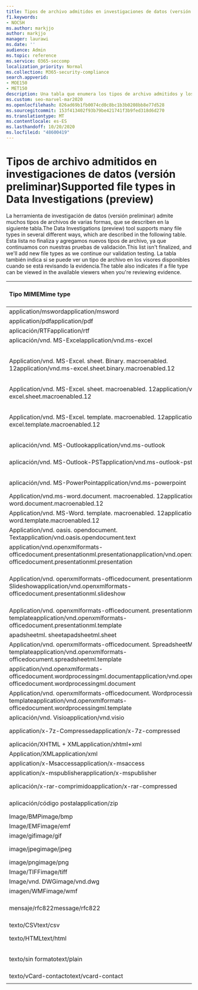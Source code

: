 ```yaml
---
title: Tipos de archivo admitidos en investigaciones de datos (versión preliminar)
f1.keywords:
- NOCSH
ms.author: markjjo
author: markjjo
manager: laurawi
ms.date: ''
audience: Admin
ms.topic: reference
ms.service: O365-seccomp
localization_priority: Normal
ms.collection: M365-security-compliance
search.appverid:
- MOE150
- MET150
description: Una tabla que enumera los tipos de archivo admitidos y los visores que se pueden ver en para las investigaciones de datos (versión preliminar).
ms.custom: seo-marvel-mar2020
ms.openlocfilehash: 826ad69b1fb0074cd0c8bc1b3b0208bb8e77d528
ms.sourcegitcommit: 153f413402f93b79be421741f3b9fed318d6d270
ms.translationtype: MT
ms.contentlocale: es-ES
ms.lasthandoff: 10/20/2020
ms.locfileid: "48600419"
---
```

# <a name="supported-file-types-in-data-investigations-preview"></a><span data-ttu-id="dfe98-103">Tipos de archivo admitidos en investigaciones de datos (versión preliminar)</span><span class="sxs-lookup"><span data-stu-id="dfe98-103">Supported file types in Data Investigations (preview)</span></span>

<span data-ttu-id="dfe98-104">La herramienta de investigación de datos (versión preliminar) admite muchos tipos de archivos de varias formas, que se describen en la siguiente tabla.</span><span class="sxs-lookup"><span data-stu-id="dfe98-104">The Data Investigations (preview) tool supports many file types in several different ways, which are described in the following table.</span></span> <span data-ttu-id="dfe98-105">Esta lista no finaliza y agregamos nuevos tipos de archivo, ya que continuamos con nuestras pruebas de validación.</span><span class="sxs-lookup"><span data-stu-id="dfe98-105">This list isn't finalized, and we'll add new file types as we continue our validation testing.</span></span> <span data-ttu-id="dfe98-106">La tabla también indica si se puede ver un tipo de archivo en los visores disponibles cuando se está revisando la evidencia.</span><span class="sxs-lookup"><span data-stu-id="dfe98-106">The table also indicates if a file type can be viewed in the available viewers when you're reviewing evidence.</span></span>

| <span data-ttu-id="dfe98-107">Tipo MIME</span><span class="sxs-lookup"><span data-stu-id="dfe98-107">Mime type</span></span> | <span data-ttu-id="dfe98-108">Clase File</span><span class="sxs-lookup"><span data-stu-id="dfe98-108">File class</span></span> | <span data-ttu-id="dfe98-109">Visor nativo</span><span class="sxs-lookup"><span data-stu-id="dfe98-109">Native viewer</span></span> | <span data-ttu-id="dfe98-110">Visor de texto</span><span class="sxs-lookup"><span data-stu-id="dfe98-110">Text viewer</span></span> | <span data-ttu-id="dfe98-111">Visor de anotaciones</span><span class="sxs-lookup"><span data-stu-id="dfe98-111">Annotate viewer</span></span> | <span data-ttu-id="dfe98-112">Extracción de contenedores</span><span class="sxs-lookup"><span data-stu-id="dfe98-112">Container extraction</span></span> | <span data-ttu-id="dfe98-113">Extensiones</span><span class="sxs-lookup"><span data-stu-id="dfe98-113">Extensions</span></span> |
|:------|:------|:------|:------|:------|:------|:------|
|<span data-ttu-id="dfe98-114">application/msword</span><span class="sxs-lookup"><span data-stu-id="dfe98-114">application/msword</span></span> | <span data-ttu-id="dfe98-115">Documento</span><span class="sxs-lookup"><span data-stu-id="dfe98-115">Document</span></span> | <span data-ttu-id="dfe98-116">Sí</span><span class="sxs-lookup"><span data-stu-id="dfe98-116">Yes</span></span> | <span data-ttu-id="dfe98-117">Sí</span><span class="sxs-lookup"><span data-stu-id="dfe98-117">Yes</span></span> | <span data-ttu-id="dfe98-118">Sí</span><span class="sxs-lookup"><span data-stu-id="dfe98-118">Yes</span></span> | <span data-ttu-id="dfe98-119">No</span><span class="sxs-lookup"><span data-stu-id="dfe98-119">No</span></span> | <span data-ttu-id="dfe98-120">. doc;. dat</span><span class="sxs-lookup"><span data-stu-id="dfe98-120">.doc; .dat</span></span> |
|<span data-ttu-id="dfe98-121">application/pdf</span><span class="sxs-lookup"><span data-stu-id="dfe98-121">application/pdf</span></span> | <span data-ttu-id="dfe98-122">Documento</span><span class="sxs-lookup"><span data-stu-id="dfe98-122">Document</span></span> | <span data-ttu-id="dfe98-123">Sí</span><span class="sxs-lookup"><span data-stu-id="dfe98-123">Yes</span></span> | <span data-ttu-id="dfe98-124">Sí</span><span class="sxs-lookup"><span data-stu-id="dfe98-124">Yes</span></span> | <span data-ttu-id="dfe98-125">Sí</span><span class="sxs-lookup"><span data-stu-id="dfe98-125">Yes</span></span> | <span data-ttu-id="dfe98-126">No</span><span class="sxs-lookup"><span data-stu-id="dfe98-126">No</span></span> | <span data-ttu-id="dfe98-127">.pdf</span><span class="sxs-lookup"><span data-stu-id="dfe98-127">.pdf</span></span> |
|<span data-ttu-id="dfe98-128">aplicación/RTF</span><span class="sxs-lookup"><span data-stu-id="dfe98-128">application/rtf</span></span> | <span data-ttu-id="dfe98-129">Documento</span><span class="sxs-lookup"><span data-stu-id="dfe98-129">Document</span></span> | <span data-ttu-id="dfe98-130">Sí</span><span class="sxs-lookup"><span data-stu-id="dfe98-130">Yes</span></span> | <span data-ttu-id="dfe98-131">Sí</span><span class="sxs-lookup"><span data-stu-id="dfe98-131">Yes</span></span> | <span data-ttu-id="dfe98-132">Sí</span><span class="sxs-lookup"><span data-stu-id="dfe98-132">Yes</span></span> | <span data-ttu-id="dfe98-133">No</span><span class="sxs-lookup"><span data-stu-id="dfe98-133">No</span></span> | <span data-ttu-id="dfe98-134">. rtf;. doc</span><span class="sxs-lookup"><span data-stu-id="dfe98-134">.rtf; .doc</span></span> |
|<span data-ttu-id="dfe98-135">aplicación/vnd. MS-Excel</span><span class="sxs-lookup"><span data-stu-id="dfe98-135">application/vnd.ms-excel</span></span> | <span data-ttu-id="dfe98-136">Documento</span><span class="sxs-lookup"><span data-stu-id="dfe98-136">Document</span></span> | <span data-ttu-id="dfe98-137">Sí</span><span class="sxs-lookup"><span data-stu-id="dfe98-137">Yes</span></span> | <span data-ttu-id="dfe98-138">Sí</span><span class="sxs-lookup"><span data-stu-id="dfe98-138">Yes</span></span> | <span data-ttu-id="dfe98-139">Sí</span><span class="sxs-lookup"><span data-stu-id="dfe98-139">Yes</span></span> | <span data-ttu-id="dfe98-140">No</span><span class="sxs-lookup"><span data-stu-id="dfe98-140">No</span></span> | <span data-ttu-id="dfe98-141">. xls;. dat</span><span class="sxs-lookup"><span data-stu-id="dfe98-141">.xls; .dat</span></span> |
|<span data-ttu-id="dfe98-142">Application/vnd. MS-Excel. sheet. Binary. macroenabled. 12</span><span class="sxs-lookup"><span data-stu-id="dfe98-142">application/vnd.ms-excel.sheet.binary.macroenabled.12</span></span> | <span data-ttu-id="dfe98-143">Formato de la productividad y el documento abierto</span><span class="sxs-lookup"><span data-stu-id="dfe98-143">Productivity / Open Document Format</span></span> | <span data-ttu-id="dfe98-144">Sí</span><span class="sxs-lookup"><span data-stu-id="dfe98-144">Yes</span></span> | <span data-ttu-id="dfe98-145">Sí</span><span class="sxs-lookup"><span data-stu-id="dfe98-145">Yes</span></span> | <span data-ttu-id="dfe98-146">No</span><span class="sxs-lookup"><span data-stu-id="dfe98-146">No</span></span> | <span data-ttu-id="dfe98-147">No</span><span class="sxs-lookup"><span data-stu-id="dfe98-147">No</span></span> | <span data-ttu-id="dfe98-148">.xlsb</span><span class="sxs-lookup"><span data-stu-id="dfe98-148">.xlsb</span></span> |
|<span data-ttu-id="dfe98-149">Application/vnd. MS-Excel. sheet. macroenabled. 12</span><span class="sxs-lookup"><span data-stu-id="dfe98-149">application/vnd.ms-excel.sheet.macroenabled.12</span></span> | <span data-ttu-id="dfe98-150">Documento</span><span class="sxs-lookup"><span data-stu-id="dfe98-150">Document</span></span> | <span data-ttu-id="dfe98-151">Sí</span><span class="sxs-lookup"><span data-stu-id="dfe98-151">Yes</span></span> | <span data-ttu-id="dfe98-152">Sí</span><span class="sxs-lookup"><span data-stu-id="dfe98-152">Yes</span></span> | <span data-ttu-id="dfe98-153">Sí</span><span class="sxs-lookup"><span data-stu-id="dfe98-153">Yes</span></span> | <span data-ttu-id="dfe98-154">No</span><span class="sxs-lookup"><span data-stu-id="dfe98-154">No</span></span> | <span data-ttu-id="dfe98-155">. xlsm</span><span class="sxs-lookup"><span data-stu-id="dfe98-155">.xlsm</span></span> |
|<span data-ttu-id="dfe98-156">Application/vnd. MS-Excel. template. macroenabled. 12</span><span class="sxs-lookup"><span data-stu-id="dfe98-156">application/vnd.ms-excel.template.macroenabled.12</span></span> | <span data-ttu-id="dfe98-157">Formato de la productividad y el documento abierto</span><span class="sxs-lookup"><span data-stu-id="dfe98-157">Productivity / Open Document Format</span></span> | <span data-ttu-id="dfe98-158">No</span><span class="sxs-lookup"><span data-stu-id="dfe98-158">No</span></span> | <span data-ttu-id="dfe98-159">Sí</span><span class="sxs-lookup"><span data-stu-id="dfe98-159">Yes</span></span> | <span data-ttu-id="dfe98-160">No</span><span class="sxs-lookup"><span data-stu-id="dfe98-160">No</span></span> | <span data-ttu-id="dfe98-161">No</span><span class="sxs-lookup"><span data-stu-id="dfe98-161">No</span></span> | <span data-ttu-id="dfe98-162">. xltm</span><span class="sxs-lookup"><span data-stu-id="dfe98-162">.xltm</span></span> |
|<span data-ttu-id="dfe98-163">aplicación/vnd. MS-Outlook</span><span class="sxs-lookup"><span data-stu-id="dfe98-163">application/vnd.ms-outlook</span></span> | <span data-ttu-id="dfe98-164">Productividad</span><span class="sxs-lookup"><span data-stu-id="dfe98-164">Productivity</span></span> | <span data-ttu-id="dfe98-165">No</span><span class="sxs-lookup"><span data-stu-id="dfe98-165">No</span></span> | <span data-ttu-id="dfe98-166">No</span><span class="sxs-lookup"><span data-stu-id="dfe98-166">No</span></span> | <span data-ttu-id="dfe98-167">No</span><span class="sxs-lookup"><span data-stu-id="dfe98-167">No</span></span> | <span data-ttu-id="dfe98-168">No</span><span class="sxs-lookup"><span data-stu-id="dfe98-168">No</span></span> | <span data-ttu-id="dfe98-169">. msg</span><span class="sxs-lookup"><span data-stu-id="dfe98-169">.msg</span></span> |
|<span data-ttu-id="dfe98-170">aplicación/vnd. MS-Outlook-PST</span><span class="sxs-lookup"><span data-stu-id="dfe98-170">application/vnd.ms-outlook-pst</span></span> | <span data-ttu-id="dfe98-171">Productividad y colaboración</span><span class="sxs-lookup"><span data-stu-id="dfe98-171">Productivity / Collaboration</span></span> | <span data-ttu-id="dfe98-172">No</span><span class="sxs-lookup"><span data-stu-id="dfe98-172">No</span></span> | <span data-ttu-id="dfe98-173">No</span><span class="sxs-lookup"><span data-stu-id="dfe98-173">No</span></span> | <span data-ttu-id="dfe98-174">No</span><span class="sxs-lookup"><span data-stu-id="dfe98-174">No</span></span> | <span data-ttu-id="dfe98-175">Sí</span><span class="sxs-lookup"><span data-stu-id="dfe98-175">Yes</span></span> | <span data-ttu-id="dfe98-176">.pst</span><span class="sxs-lookup"><span data-stu-id="dfe98-176">.pst</span></span> |
|<span data-ttu-id="dfe98-177">aplicación/vnd. MS-PowerPoint</span><span class="sxs-lookup"><span data-stu-id="dfe98-177">application/vnd.ms-powerpoint</span></span> | <span data-ttu-id="dfe98-178">Documento</span><span class="sxs-lookup"><span data-stu-id="dfe98-178">Document</span></span> | <span data-ttu-id="dfe98-179">Sí</span><span class="sxs-lookup"><span data-stu-id="dfe98-179">Yes</span></span> | <span data-ttu-id="dfe98-180">Sí</span><span class="sxs-lookup"><span data-stu-id="dfe98-180">Yes</span></span> | <span data-ttu-id="dfe98-181">Sí</span><span class="sxs-lookup"><span data-stu-id="dfe98-181">Yes</span></span> | <span data-ttu-id="dfe98-182">No</span><span class="sxs-lookup"><span data-stu-id="dfe98-182">No</span></span> | <span data-ttu-id="dfe98-183">. ppt;. PPS;. pot</span><span class="sxs-lookup"><span data-stu-id="dfe98-183">.ppt; .pps; .pot</span></span> |
|<span data-ttu-id="dfe98-184">Application/vnd.ms-word.document. macroenabled. 12</span><span class="sxs-lookup"><span data-stu-id="dfe98-184">application/vnd.ms-word.document.macroenabled.12</span></span> | <span data-ttu-id="dfe98-185">Documento</span><span class="sxs-lookup"><span data-stu-id="dfe98-185">Document</span></span> | <span data-ttu-id="dfe98-186">Sí</span><span class="sxs-lookup"><span data-stu-id="dfe98-186">Yes</span></span> | <span data-ttu-id="dfe98-187">Sí</span><span class="sxs-lookup"><span data-stu-id="dfe98-187">Yes</span></span> | <span data-ttu-id="dfe98-188">Sí</span><span class="sxs-lookup"><span data-stu-id="dfe98-188">Yes</span></span> | <span data-ttu-id="dfe98-189">No</span><span class="sxs-lookup"><span data-stu-id="dfe98-189">No</span></span> | <span data-ttu-id="dfe98-190">.docm</span><span class="sxs-lookup"><span data-stu-id="dfe98-190">.docm</span></span> |
|<span data-ttu-id="dfe98-191">Application/vnd. MS-Word. template. macroenabled. 12</span><span class="sxs-lookup"><span data-stu-id="dfe98-191">application/vnd.ms-word.template.macroenabled.12</span></span> | <span data-ttu-id="dfe98-192">Documento</span><span class="sxs-lookup"><span data-stu-id="dfe98-192">Document</span></span> | <span data-ttu-id="dfe98-193">Sí</span><span class="sxs-lookup"><span data-stu-id="dfe98-193">Yes</span></span> | <span data-ttu-id="dfe98-194">Sí</span><span class="sxs-lookup"><span data-stu-id="dfe98-194">Yes</span></span> | <span data-ttu-id="dfe98-195">Sí</span><span class="sxs-lookup"><span data-stu-id="dfe98-195">Yes</span></span> | <span data-ttu-id="dfe98-196">No</span><span class="sxs-lookup"><span data-stu-id="dfe98-196">No</span></span> | <span data-ttu-id="dfe98-197">. dotm</span><span class="sxs-lookup"><span data-stu-id="dfe98-197">.dotm</span></span> |
|<span data-ttu-id="dfe98-198">Application/vnd. oasis. opendocument. Text</span><span class="sxs-lookup"><span data-stu-id="dfe98-198">application/vnd.oasis.opendocument.text</span></span> | <span data-ttu-id="dfe98-199">Documento</span><span class="sxs-lookup"><span data-stu-id="dfe98-199">Document</span></span> | <span data-ttu-id="dfe98-200">Sí</span><span class="sxs-lookup"><span data-stu-id="dfe98-200">Yes</span></span> | <span data-ttu-id="dfe98-201">Sí</span><span class="sxs-lookup"><span data-stu-id="dfe98-201">Yes</span></span> | <span data-ttu-id="dfe98-202">Sí</span><span class="sxs-lookup"><span data-stu-id="dfe98-202">Yes</span></span> | <span data-ttu-id="dfe98-203">No</span><span class="sxs-lookup"><span data-stu-id="dfe98-203">No</span></span> | <span data-ttu-id="dfe98-204">ODT</span><span class="sxs-lookup"><span data-stu-id="dfe98-204">.odt;</span></span>  |
|<span data-ttu-id="dfe98-205">application/vnd.openxmlformats-officedocument.presentationml.presentation</span><span class="sxs-lookup"><span data-stu-id="dfe98-205">application/vnd.openxmlformats-officedocument.presentationml.presentation</span></span> | <span data-ttu-id="dfe98-206">Documento</span><span class="sxs-lookup"><span data-stu-id="dfe98-206">Document</span></span> | <span data-ttu-id="dfe98-207">Sí</span><span class="sxs-lookup"><span data-stu-id="dfe98-207">Yes</span></span> | <span data-ttu-id="dfe98-208">Sí</span><span class="sxs-lookup"><span data-stu-id="dfe98-208">Yes</span></span> | <span data-ttu-id="dfe98-209">Sí</span><span class="sxs-lookup"><span data-stu-id="dfe98-209">Yes</span></span> | <span data-ttu-id="dfe98-210">No</span><span class="sxs-lookup"><span data-stu-id="dfe98-210">No</span></span> | <span data-ttu-id="dfe98-211">.pptx</span><span class="sxs-lookup"><span data-stu-id="dfe98-211">.pptx</span></span> |
|<span data-ttu-id="dfe98-212">Application/vnd. openxmlformats-officedocument. presentationml. Slideshow</span><span class="sxs-lookup"><span data-stu-id="dfe98-212">application/vnd.openxmlformats-officedocument.presentationml.slideshow</span></span> | <span data-ttu-id="dfe98-213">Formato de la productividad y el documento abierto</span><span class="sxs-lookup"><span data-stu-id="dfe98-213">Productivity / Open Document Format</span></span> | <span data-ttu-id="dfe98-214">Sí</span><span class="sxs-lookup"><span data-stu-id="dfe98-214">Yes</span></span> | <span data-ttu-id="dfe98-215">Sí</span><span class="sxs-lookup"><span data-stu-id="dfe98-215">Yes</span></span> | <span data-ttu-id="dfe98-216">Sí</span><span class="sxs-lookup"><span data-stu-id="dfe98-216">Yes</span></span> | <span data-ttu-id="dfe98-217">No</span><span class="sxs-lookup"><span data-stu-id="dfe98-217">No</span></span> | <span data-ttu-id="dfe98-218">. ppsx</span><span class="sxs-lookup"><span data-stu-id="dfe98-218">.ppsx</span></span> |
|<span data-ttu-id="dfe98-219">Application/vnd. openxmlformats-officedocument. presentationml. template</span><span class="sxs-lookup"><span data-stu-id="dfe98-219">application/vnd.openxmlformats-officedocument.presentationml.template</span></span> | <span data-ttu-id="dfe98-220">Documento</span><span class="sxs-lookup"><span data-stu-id="dfe98-220">Document</span></span> | <span data-ttu-id="dfe98-221">Sí</span><span class="sxs-lookup"><span data-stu-id="dfe98-221">Yes</span></span> | <span data-ttu-id="dfe98-222">Sí</span><span class="sxs-lookup"><span data-stu-id="dfe98-222">Yes</span></span> | <span data-ttu-id="dfe98-223">Sí</span><span class="sxs-lookup"><span data-stu-id="dfe98-223">Yes</span></span> | <span data-ttu-id="dfe98-224">No</span><span class="sxs-lookup"><span data-stu-id="dfe98-224">No</span></span> | <span data-ttu-id="dfe98-225">. potx</span><span class="sxs-lookup"><span data-stu-id="dfe98-225">.potx</span></span> |
| <span data-ttu-id="dfe98-226">apadsheetml. sheet</span><span class="sxs-lookup"><span data-stu-id="dfe98-226">apadsheetml.sheet</span></span> | <span data-ttu-id="dfe98-227">Documento</span><span class="sxs-lookup"><span data-stu-id="dfe98-227">Document</span></span> | <span data-ttu-id="dfe98-228">Sí</span><span class="sxs-lookup"><span data-stu-id="dfe98-228">Yes</span></span> | <span data-ttu-id="dfe98-229">Sí</span><span class="sxs-lookup"><span data-stu-id="dfe98-229">Yes</span></span> | <span data-ttu-id="dfe98-230">Sí</span><span class="sxs-lookup"><span data-stu-id="dfe98-230">Yes</span></span> | <span data-ttu-id="dfe98-231">No</span><span class="sxs-lookup"><span data-stu-id="dfe98-231">No</span></span> | <span data-ttu-id="dfe98-232">.xlsx</span><span class="sxs-lookup"><span data-stu-id="dfe98-232">.xlsx</span></span> |
|<span data-ttu-id="dfe98-233">Application/vnd. openxmlformats-officedocument. SpreadsheetML. template</span><span class="sxs-lookup"><span data-stu-id="dfe98-233">application/vnd.openxmlformats-officedocument.spreadsheetml.template</span></span> | <span data-ttu-id="dfe98-234">Documento</span><span class="sxs-lookup"><span data-stu-id="dfe98-234">Document</span></span> | <span data-ttu-id="dfe98-235">Sí</span><span class="sxs-lookup"><span data-stu-id="dfe98-235">Yes</span></span> | <span data-ttu-id="dfe98-236">Sí</span><span class="sxs-lookup"><span data-stu-id="dfe98-236">Yes</span></span> | <span data-ttu-id="dfe98-237">Sí</span><span class="sxs-lookup"><span data-stu-id="dfe98-237">Yes</span></span> | <span data-ttu-id="dfe98-238">No</span><span class="sxs-lookup"><span data-stu-id="dfe98-238">No</span></span> | <span data-ttu-id="dfe98-239">. xltx</span><span class="sxs-lookup"><span data-stu-id="dfe98-239">.xltx</span></span> |
|<span data-ttu-id="dfe98-240">application/vnd.openxmlformats-officedocument.wordprocessingml.document</span><span class="sxs-lookup"><span data-stu-id="dfe98-240">application/vnd.openxmlformats-officedocument.wordprocessingml.document</span></span> | <span data-ttu-id="dfe98-241">Documento</span><span class="sxs-lookup"><span data-stu-id="dfe98-241">Document</span></span> | <span data-ttu-id="dfe98-242">Sí</span><span class="sxs-lookup"><span data-stu-id="dfe98-242">Yes</span></span> | <span data-ttu-id="dfe98-243">Sí</span><span class="sxs-lookup"><span data-stu-id="dfe98-243">Yes</span></span> | <span data-ttu-id="dfe98-244">Sí</span><span class="sxs-lookup"><span data-stu-id="dfe98-244">Yes</span></span> | <span data-ttu-id="dfe98-245">No</span><span class="sxs-lookup"><span data-stu-id="dfe98-245">No</span></span> | <span data-ttu-id="dfe98-246">.docx</span><span class="sxs-lookup"><span data-stu-id="dfe98-246">.docx</span></span> |
|<span data-ttu-id="dfe98-247">Application/vnd. openxmlformats-officedocument. WordprocessingML. template</span><span class="sxs-lookup"><span data-stu-id="dfe98-247">application/vnd.openxmlformats-officedocument.wordprocessingml.template</span></span> | <span data-ttu-id="dfe98-248">Documento</span><span class="sxs-lookup"><span data-stu-id="dfe98-248">Document</span></span> | <span data-ttu-id="dfe98-249">Sí</span><span class="sxs-lookup"><span data-stu-id="dfe98-249">Yes</span></span> | <span data-ttu-id="dfe98-250">Sí</span><span class="sxs-lookup"><span data-stu-id="dfe98-250">Yes</span></span> | <span data-ttu-id="dfe98-251">Sí</span><span class="sxs-lookup"><span data-stu-id="dfe98-251">Yes</span></span> | <span data-ttu-id="dfe98-252">No</span><span class="sxs-lookup"><span data-stu-id="dfe98-252">No</span></span> | <span data-ttu-id="dfe98-253">. dotx</span><span class="sxs-lookup"><span data-stu-id="dfe98-253">.dotx</span></span> |
|<span data-ttu-id="dfe98-254">aplicación/vnd. Visio</span><span class="sxs-lookup"><span data-stu-id="dfe98-254">application/vnd.visio</span></span> | <span data-ttu-id="dfe98-255">Documento</span><span class="sxs-lookup"><span data-stu-id="dfe98-255">Document</span></span> | <span data-ttu-id="dfe98-256">Sí</span><span class="sxs-lookup"><span data-stu-id="dfe98-256">Yes</span></span> | <span data-ttu-id="dfe98-257">Sí</span><span class="sxs-lookup"><span data-stu-id="dfe98-257">Yes</span></span> | <span data-ttu-id="dfe98-258">Sí</span><span class="sxs-lookup"><span data-stu-id="dfe98-258">Yes</span></span> | <span data-ttu-id="dfe98-259">No</span><span class="sxs-lookup"><span data-stu-id="dfe98-259">No</span></span> | <span data-ttu-id="dfe98-260">. VSD</span><span class="sxs-lookup"><span data-stu-id="dfe98-260">.vsd</span></span> |
|<span data-ttu-id="dfe98-261">application/x-7z-Compressed</span><span class="sxs-lookup"><span data-stu-id="dfe98-261">application/x-7z-compressed</span></span> | <span data-ttu-id="dfe98-262">Archivo/contenedor</span><span class="sxs-lookup"><span data-stu-id="dfe98-262">Archive / Container</span></span> | <span data-ttu-id="dfe98-263">No</span><span class="sxs-lookup"><span data-stu-id="dfe98-263">No</span></span> | <span data-ttu-id="dfe98-264">No</span><span class="sxs-lookup"><span data-stu-id="dfe98-264">No</span></span> | <span data-ttu-id="dfe98-265">No</span><span class="sxs-lookup"><span data-stu-id="dfe98-265">No</span></span> | <span data-ttu-id="dfe98-266">Sí</span><span class="sxs-lookup"><span data-stu-id="dfe98-266">Yes</span></span> | <span data-ttu-id="dfe98-267">.7z</span><span class="sxs-lookup"><span data-stu-id="dfe98-267">.7z</span></span> |
|<span data-ttu-id="dfe98-268">aplicación/XHTML + XML</span><span class="sxs-lookup"><span data-stu-id="dfe98-268">application/xhtml+xml</span></span> | <span data-ttu-id="dfe98-269">Documento</span><span class="sxs-lookup"><span data-stu-id="dfe98-269">Document</span></span> | <span data-ttu-id="dfe98-270">Sí</span><span class="sxs-lookup"><span data-stu-id="dfe98-270">Yes</span></span> | <span data-ttu-id="dfe98-271">Sí</span><span class="sxs-lookup"><span data-stu-id="dfe98-271">Yes</span></span> | <span data-ttu-id="dfe98-272">Sí</span><span class="sxs-lookup"><span data-stu-id="dfe98-272">Yes</span></span> | <span data-ttu-id="dfe98-273">No</span><span class="sxs-lookup"><span data-stu-id="dfe98-273">No</span></span> | <span data-ttu-id="dfe98-274">. XHTML</span><span class="sxs-lookup"><span data-stu-id="dfe98-274">.xhtml</span></span> |
|<span data-ttu-id="dfe98-275">Application/XML</span><span class="sxs-lookup"><span data-stu-id="dfe98-275">application/xml</span></span> | <span data-ttu-id="dfe98-276">Documento</span><span class="sxs-lookup"><span data-stu-id="dfe98-276">Document</span></span> | <span data-ttu-id="dfe98-277">Sí</span><span class="sxs-lookup"><span data-stu-id="dfe98-277">Yes</span></span> | <span data-ttu-id="dfe98-278">Sí</span><span class="sxs-lookup"><span data-stu-id="dfe98-278">Yes</span></span> | <span data-ttu-id="dfe98-279">Sí</span><span class="sxs-lookup"><span data-stu-id="dfe98-279">Yes</span></span> | <span data-ttu-id="dfe98-280">No</span><span class="sxs-lookup"><span data-stu-id="dfe98-280">No</span></span> | <span data-ttu-id="dfe98-281">. XML</span><span class="sxs-lookup"><span data-stu-id="dfe98-281">.xml</span></span> |
|<span data-ttu-id="dfe98-282">application/x-Msaccess</span><span class="sxs-lookup"><span data-stu-id="dfe98-282">application/x-msaccess</span></span> | <span data-ttu-id="dfe98-283">Documento</span><span class="sxs-lookup"><span data-stu-id="dfe98-283">Document</span></span> | <span data-ttu-id="dfe98-284">Sí</span><span class="sxs-lookup"><span data-stu-id="dfe98-284">Yes</span></span> | <span data-ttu-id="dfe98-285">Sí</span><span class="sxs-lookup"><span data-stu-id="dfe98-285">Yes</span></span> | <span data-ttu-id="dfe98-286">Sí</span><span class="sxs-lookup"><span data-stu-id="dfe98-286">Yes</span></span> | <span data-ttu-id="dfe98-287">No</span><span class="sxs-lookup"><span data-stu-id="dfe98-287">No</span></span> | <span data-ttu-id="dfe98-288">.mdb</span><span class="sxs-lookup"><span data-stu-id="dfe98-288">.mdb</span></span> |
|<span data-ttu-id="dfe98-289">application/x-mspublisher</span><span class="sxs-lookup"><span data-stu-id="dfe98-289">application/x-mspublisher</span></span> | <span data-ttu-id="dfe98-290">Documento</span><span class="sxs-lookup"><span data-stu-id="dfe98-290">Document</span></span> | <span data-ttu-id="dfe98-291">Sí</span><span class="sxs-lookup"><span data-stu-id="dfe98-291">Yes</span></span> | <span data-ttu-id="dfe98-292">Sí</span><span class="sxs-lookup"><span data-stu-id="dfe98-292">Yes</span></span> | <span data-ttu-id="dfe98-293">Sí</span><span class="sxs-lookup"><span data-stu-id="dfe98-293">Yes</span></span> | <span data-ttu-id="dfe98-294">No</span><span class="sxs-lookup"><span data-stu-id="dfe98-294">No</span></span> | <span data-ttu-id="dfe98-295">. pub</span><span class="sxs-lookup"><span data-stu-id="dfe98-295">.pub</span></span> |
|<span data-ttu-id="dfe98-296">aplicación/x-rar-comprimido</span><span class="sxs-lookup"><span data-stu-id="dfe98-296">application/x-rar-compressed</span></span> | <span data-ttu-id="dfe98-297">Archivo/contenedor</span><span class="sxs-lookup"><span data-stu-id="dfe98-297">Archive / Container</span></span> | <span data-ttu-id="dfe98-298">No</span><span class="sxs-lookup"><span data-stu-id="dfe98-298">No</span></span> | <span data-ttu-id="dfe98-299">No</span><span class="sxs-lookup"><span data-stu-id="dfe98-299">No</span></span> | <span data-ttu-id="dfe98-300">No</span><span class="sxs-lookup"><span data-stu-id="dfe98-300">No</span></span> | <span data-ttu-id="dfe98-301">Sí</span><span class="sxs-lookup"><span data-stu-id="dfe98-301">Yes</span></span> | <span data-ttu-id="dfe98-302">. rar</span><span class="sxs-lookup"><span data-stu-id="dfe98-302">.rar</span></span> |
| <span data-ttu-id="dfe98-303">aplicación/código postal</span><span class="sxs-lookup"><span data-stu-id="dfe98-303">application/zip</span></span> | <span data-ttu-id="dfe98-304">Archivo/contenedor</span><span class="sxs-lookup"><span data-stu-id="dfe98-304">Archive / Container</span></span> | <span data-ttu-id="dfe98-305">No</span><span class="sxs-lookup"><span data-stu-id="dfe98-305">No</span></span> | <span data-ttu-id="dfe98-306">No</span><span class="sxs-lookup"><span data-stu-id="dfe98-306">No</span></span> | <span data-ttu-id="dfe98-307">No</span><span class="sxs-lookup"><span data-stu-id="dfe98-307">No</span></span> | <span data-ttu-id="dfe98-308">Sí</span><span class="sxs-lookup"><span data-stu-id="dfe98-308">Yes</span></span> | <span data-ttu-id="dfe98-309">.zip</span><span class="sxs-lookup"><span data-stu-id="dfe98-309">.zip</span></span> |
|<span data-ttu-id="dfe98-310">Image/BMP</span><span class="sxs-lookup"><span data-stu-id="dfe98-310">image/bmp</span></span> | <span data-ttu-id="dfe98-311">Imagen</span><span class="sxs-lookup"><span data-stu-id="dfe98-311">Image</span></span> | <span data-ttu-id="dfe98-312">Sí</span><span class="sxs-lookup"><span data-stu-id="dfe98-312">Yes</span></span> | <span data-ttu-id="dfe98-313">Sí</span><span class="sxs-lookup"><span data-stu-id="dfe98-313">Yes</span></span> | <span data-ttu-id="dfe98-314">Sí</span><span class="sxs-lookup"><span data-stu-id="dfe98-314">Yes</span></span> | <span data-ttu-id="dfe98-315">No</span><span class="sxs-lookup"><span data-stu-id="dfe98-315">No</span></span> | <span data-ttu-id="dfe98-316">.bmp</span><span class="sxs-lookup"><span data-stu-id="dfe98-316">.bmp</span></span> |
|<span data-ttu-id="dfe98-317">Image/EMF</span><span class="sxs-lookup"><span data-stu-id="dfe98-317">image/emf</span></span> | <span data-ttu-id="dfe98-318">Imagen</span><span class="sxs-lookup"><span data-stu-id="dfe98-318">Image</span></span> | <span data-ttu-id="dfe98-319">Sí</span><span class="sxs-lookup"><span data-stu-id="dfe98-319">Yes</span></span> | <span data-ttu-id="dfe98-320">Sí</span><span class="sxs-lookup"><span data-stu-id="dfe98-320">Yes</span></span> | <span data-ttu-id="dfe98-321">Sí</span><span class="sxs-lookup"><span data-stu-id="dfe98-321">Yes</span></span> | <span data-ttu-id="dfe98-322">No</span><span class="sxs-lookup"><span data-stu-id="dfe98-322">No</span></span> | <span data-ttu-id="dfe98-323">.emf</span><span class="sxs-lookup"><span data-stu-id="dfe98-323">.emf</span></span> |
|<span data-ttu-id="dfe98-324">image/gif</span><span class="sxs-lookup"><span data-stu-id="dfe98-324">image/gif</span></span> | <span data-ttu-id="dfe98-325">Documento</span><span class="sxs-lookup"><span data-stu-id="dfe98-325">Document</span></span> | <span data-ttu-id="dfe98-326">Sí</span><span class="sxs-lookup"><span data-stu-id="dfe98-326">Yes</span></span> | <span data-ttu-id="dfe98-327">Sí</span><span class="sxs-lookup"><span data-stu-id="dfe98-327">Yes</span></span> | <span data-ttu-id="dfe98-328">Sí</span><span class="sxs-lookup"><span data-stu-id="dfe98-328">Yes</span></span> | <span data-ttu-id="dfe98-329">No</span><span class="sxs-lookup"><span data-stu-id="dfe98-329">No</span></span> | <span data-ttu-id="dfe98-330">.gif</span><span class="sxs-lookup"><span data-stu-id="dfe98-330">.gif</span></span> |
|<span data-ttu-id="dfe98-331">image/jpeg</span><span class="sxs-lookup"><span data-stu-id="dfe98-331">image/jpeg</span></span> | <span data-ttu-id="dfe98-332">Imagen</span><span class="sxs-lookup"><span data-stu-id="dfe98-332">Image</span></span> | <span data-ttu-id="dfe98-333">Sí</span><span class="sxs-lookup"><span data-stu-id="dfe98-333">Yes</span></span> | <span data-ttu-id="dfe98-334">Sí</span><span class="sxs-lookup"><span data-stu-id="dfe98-334">Yes</span></span> | <span data-ttu-id="dfe98-335">Sí</span><span class="sxs-lookup"><span data-stu-id="dfe98-335">Yes</span></span> | <span data-ttu-id="dfe98-336">No</span><span class="sxs-lookup"><span data-stu-id="dfe98-336">No</span></span> | <span data-ttu-id="dfe98-337">. jpg;. JPEG;. dat;. jpgt</span><span class="sxs-lookup"><span data-stu-id="dfe98-337">.jpg; .jpeg; .dat; .jpgt</span></span> |
|<span data-ttu-id="dfe98-338">image/png</span><span class="sxs-lookup"><span data-stu-id="dfe98-338">image/png</span></span> | <span data-ttu-id="dfe98-339">Imagen</span><span class="sxs-lookup"><span data-stu-id="dfe98-339">Image</span></span> | <span data-ttu-id="dfe98-340">Sí</span><span class="sxs-lookup"><span data-stu-id="dfe98-340">Yes</span></span> | <span data-ttu-id="dfe98-341">Sí</span><span class="sxs-lookup"><span data-stu-id="dfe98-341">Yes</span></span> | <span data-ttu-id="dfe98-342">Sí</span><span class="sxs-lookup"><span data-stu-id="dfe98-342">Yes</span></span> | <span data-ttu-id="dfe98-343">No</span><span class="sxs-lookup"><span data-stu-id="dfe98-343">No</span></span> | <span data-ttu-id="dfe98-344">.png</span><span class="sxs-lookup"><span data-stu-id="dfe98-344">.png</span></span> |
|<span data-ttu-id="dfe98-345">Image/TIFF</span><span class="sxs-lookup"><span data-stu-id="dfe98-345">image/tiff</span></span> | <span data-ttu-id="dfe98-346">Imagen</span><span class="sxs-lookup"><span data-stu-id="dfe98-346">Image</span></span> | <span data-ttu-id="dfe98-347">Sí</span><span class="sxs-lookup"><span data-stu-id="dfe98-347">Yes</span></span> | <span data-ttu-id="dfe98-348">Sí</span><span class="sxs-lookup"><span data-stu-id="dfe98-348">Yes</span></span> | <span data-ttu-id="dfe98-349">Sí</span><span class="sxs-lookup"><span data-stu-id="dfe98-349">Yes</span></span> | <span data-ttu-id="dfe98-350">No</span><span class="sxs-lookup"><span data-stu-id="dfe98-350">No</span></span> | <span data-ttu-id="dfe98-351">. tif</span><span class="sxs-lookup"><span data-stu-id="dfe98-351">.tif</span></span> |
|<span data-ttu-id="dfe98-352">Image/vnd. DWG</span><span class="sxs-lookup"><span data-stu-id="dfe98-352">image/vnd.dwg</span></span> | <span data-ttu-id="dfe98-353">Documento</span><span class="sxs-lookup"><span data-stu-id="dfe98-353">Document</span></span> | <span data-ttu-id="dfe98-354">Sí</span><span class="sxs-lookup"><span data-stu-id="dfe98-354">Yes</span></span> | <span data-ttu-id="dfe98-355">Sí</span><span class="sxs-lookup"><span data-stu-id="dfe98-355">Yes</span></span> | <span data-ttu-id="dfe98-356">Sí</span><span class="sxs-lookup"><span data-stu-id="dfe98-356">Yes</span></span> | <span data-ttu-id="dfe98-357">No</span><span class="sxs-lookup"><span data-stu-id="dfe98-357">No</span></span> | <span data-ttu-id="dfe98-358">. dwg;. DXF;</span><span class="sxs-lookup"><span data-stu-id="dfe98-358">.dwg; .dxf;</span></span> |
|<span data-ttu-id="dfe98-359">imagen/WMF</span><span class="sxs-lookup"><span data-stu-id="dfe98-359">image/wmf</span></span> | <span data-ttu-id="dfe98-360">Documento</span><span class="sxs-lookup"><span data-stu-id="dfe98-360">Document</span></span> | <span data-ttu-id="dfe98-361">Sí</span><span class="sxs-lookup"><span data-stu-id="dfe98-361">Yes</span></span> | <span data-ttu-id="dfe98-362">Sí</span><span class="sxs-lookup"><span data-stu-id="dfe98-362">Yes</span></span> | <span data-ttu-id="dfe98-363">Sí</span><span class="sxs-lookup"><span data-stu-id="dfe98-363">Yes</span></span> | <span data-ttu-id="dfe98-364">No</span><span class="sxs-lookup"><span data-stu-id="dfe98-364">No</span></span> | <span data-ttu-id="dfe98-365">.wmf</span><span class="sxs-lookup"><span data-stu-id="dfe98-365">.wmf</span></span> |
| <span data-ttu-id="dfe98-366">mensaje/rfc822</span><span class="sxs-lookup"><span data-stu-id="dfe98-366">message/rfc822</span></span> | <span data-ttu-id="dfe98-367">Productividad y colaboración</span><span class="sxs-lookup"><span data-stu-id="dfe98-367">Productivity / Collaboration</span></span> | <span data-ttu-id="dfe98-368">No</span><span class="sxs-lookup"><span data-stu-id="dfe98-368">No</span></span> | <span data-ttu-id="dfe98-369">No</span><span class="sxs-lookup"><span data-stu-id="dfe98-369">No</span></span> | <span data-ttu-id="dfe98-370">No</span><span class="sxs-lookup"><span data-stu-id="dfe98-370">No</span></span> | <span data-ttu-id="dfe98-371">No</span><span class="sxs-lookup"><span data-stu-id="dfe98-371">No</span></span> | <span data-ttu-id="dfe98-372">.eml</span><span class="sxs-lookup"><span data-stu-id="dfe98-372">.eml</span></span> |
|<span data-ttu-id="dfe98-373">texto/CSV</span><span class="sxs-lookup"><span data-stu-id="dfe98-373">text/csv</span></span> | <span data-ttu-id="dfe98-374">Documento</span><span class="sxs-lookup"><span data-stu-id="dfe98-374">Document</span></span> | <span data-ttu-id="dfe98-375">Sí</span><span class="sxs-lookup"><span data-stu-id="dfe98-375">Yes</span></span> | <span data-ttu-id="dfe98-376">Sí</span><span class="sxs-lookup"><span data-stu-id="dfe98-376">Yes</span></span> | <span data-ttu-id="dfe98-377">Sí</span><span class="sxs-lookup"><span data-stu-id="dfe98-377">Yes</span></span> | <span data-ttu-id="dfe98-378">No</span><span class="sxs-lookup"><span data-stu-id="dfe98-378">No</span></span> | <span data-ttu-id="dfe98-379">. csv</span><span class="sxs-lookup"><span data-stu-id="dfe98-379">.csv</span></span> |
|<span data-ttu-id="dfe98-380">texto/HTML</span><span class="sxs-lookup"><span data-stu-id="dfe98-380">text/html</span></span> | <span data-ttu-id="dfe98-381">Documento</span><span class="sxs-lookup"><span data-stu-id="dfe98-381">Document</span></span> | <span data-ttu-id="dfe98-382">Sí</span><span class="sxs-lookup"><span data-stu-id="dfe98-382">Yes</span></span> | <span data-ttu-id="dfe98-383">Sí</span><span class="sxs-lookup"><span data-stu-id="dfe98-383">Yes</span></span> | <span data-ttu-id="dfe98-384">Sí</span><span class="sxs-lookup"><span data-stu-id="dfe98-384">Yes</span></span> | <span data-ttu-id="dfe98-385">No</span><span class="sxs-lookup"><span data-stu-id="dfe98-385">No</span></span> | <span data-ttu-id="dfe98-386">. html;. shtml;. htm</span><span class="sxs-lookup"><span data-stu-id="dfe98-386">.html; .shtml; .htm</span></span> |
|<span data-ttu-id="dfe98-387">texto/sin formato</span><span class="sxs-lookup"><span data-stu-id="dfe98-387">text/plain</span></span> | <span data-ttu-id="dfe98-388">Documento</span><span class="sxs-lookup"><span data-stu-id="dfe98-388">Document</span></span> | <span data-ttu-id="dfe98-389">Sí</span><span class="sxs-lookup"><span data-stu-id="dfe98-389">Yes</span></span> | <span data-ttu-id="dfe98-390">Sí</span><span class="sxs-lookup"><span data-stu-id="dfe98-390">Yes</span></span> | <span data-ttu-id="dfe98-391">Sí</span><span class="sxs-lookup"><span data-stu-id="dfe98-391">Yes</span></span> | <span data-ttu-id="dfe98-392">No</span><span class="sxs-lookup"><span data-stu-id="dfe98-392">No</span></span> | <span data-ttu-id="dfe98-393">. txt;. CSS;. con;. pl;. csv;. dat</span><span class="sxs-lookup"><span data-stu-id="dfe98-393">.txt; .css;.con; .pl; .csv; .dat</span></span> |
|<span data-ttu-id="dfe98-394">texto/vCard-contacto</span><span class="sxs-lookup"><span data-stu-id="dfe98-394">text/vcard-contact</span></span> | <span data-ttu-id="dfe98-395">Documento</span><span class="sxs-lookup"><span data-stu-id="dfe98-395">Document</span></span> | <span data-ttu-id="dfe98-396">Sí</span><span class="sxs-lookup"><span data-stu-id="dfe98-396">Yes</span></span> | <span data-ttu-id="dfe98-397">Sí</span><span class="sxs-lookup"><span data-stu-id="dfe98-397">Yes</span></span> | <span data-ttu-id="dfe98-398">Sí</span><span class="sxs-lookup"><span data-stu-id="dfe98-398">Yes</span></span> | <span data-ttu-id="dfe98-399">No</span><span class="sxs-lookup"><span data-stu-id="dfe98-399">No</span></span> | <span data-ttu-id="dfe98-400">. vcf</span><span class="sxs-lookup"><span data-stu-id="dfe98-400">.vcf</span></span> |
||||||||
